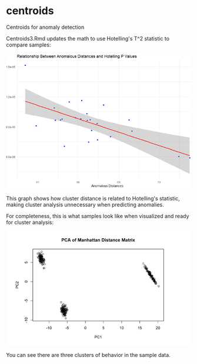 # centroids
Centroids for anomaly detection

Centroids3.Rmd updates the math to use Hotelling's T^2 statistic to compare samples:

![Hotelling's](https://raw.githubusercontent.com/subsilico/centroids/master/p-v-dist-centroids.png)

This graph shows how cluster distance is related to Hotelling's statistic, making cluster analysis unnecessary when predicting anomalies.

For completeness, this is what samples look like when visualized and ready for cluster analysis:

![Centroids of behavior](https://raw.githubusercontent.com/subsilico/centroids/master/centroids.png)

You can see there are three clusters of behavior in the sample data.
